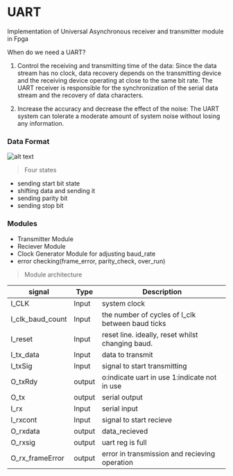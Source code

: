 # UART
Implementation of Universal Asynchronous receiver and transmitter module in Fpga

When do we need a UART?

1) Control the receiving and transmitting time of the data:
Since the data stream has no clock, data recovery depends on the transmitting device and the receiving device operating at close to the same bit rate. The UART receiver is responsible for the synchronization of the serial data stream and the recovery of data characters.

2) Increase the accuracy and decrease the effect of the noise:
The UART system can tolerate a moderate amount of system noise without losing any information.

### Data Format
 ![alt text]( http://www.ece.ualberta.ca/~elliott/ee552/studentAppNotes/1999f/UART/uart-format.jpg)
 > Four states
 - sending start bit state
 - shifting data and sending it
 - sending parity bit
 - sending stop bit
 
 ### Modules
- Transmitter Module
- Reciever Module
- Clock Generator Module for adjusting baud_rate
- error checking(frame_error, parity_check, over_run)

>  Module architecture

| signal | Type | Description |
| ------ | ------ | ------ |
| I_CLK | Input | system clock |
| I_clk_baud_count | Input | the number of cycles of I_clk between baud ticks |
| I_reset | Input | reset line. ideally, reset whilst changing baud. |
| I_tx_data | Input | data to transmit |
| I_txSig | Input | signal to start transmitting |
| O_txRdy | output | o:indicate uart in use 1:indicate not in use |
| O_tx | output | serial output |
| I_rx | Input | serial input |
| I_rxcont | Input | signal to start recieve |
| O_rxdata | output | data_recieved |
| O_rxsig | output | uart reg is full |
| O_rx_frameError | output | error in transmission and recieving operation |
